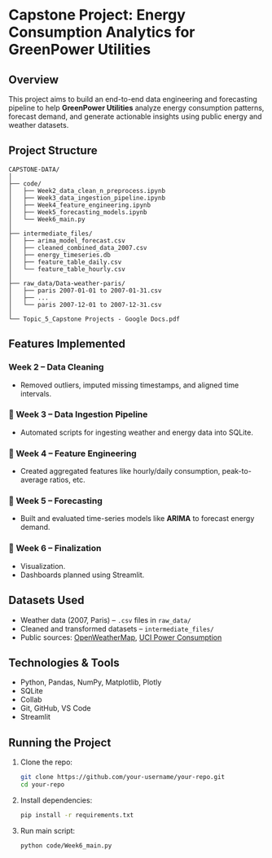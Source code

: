 # Capstone Project: Energy Consumption Analytics for GreenPower Utilities

## Overview
This project aims to build an end-to-end data engineering and forecasting pipeline to help **GreenPower Utilities** analyze energy consumption patterns, forecast demand, and generate actionable insights using public energy and weather datasets.

## Project Structure

```
CAPSTONE-DATA/
│
├── code/
│   ├── Week2_data_clean_n_preprocess.ipynb
│   ├── Week3_data_ingestion_pipeline.ipynb
│   ├── Week4_feature_engineering.ipynb
│   ├── Week5_forecasting_models.ipynb
│   └── Week6_main.py
│
├── intermediate_files/
│   ├── arima_model_forecast.csv
│   ├── cleaned_combined_data_2007.csv
│   ├── energy_timeseries.db
│   ├── feature_table_daily.csv
│   └── feature_table_hourly.csv
│
├── raw_data/Data-weather-paris/
│   ├── paris 2007-01-01 to 2007-01-31.csv
│   ├── ...
│   └── paris 2007-12-01 to 2007-12-31.csv
│
└── Topic_5_Capstone Projects - Google Docs.pdf
```

## Features Implemented

### Week 2 – Data Cleaning
- Removed outliers, imputed missing timestamps, and aligned time intervals.

### 🔹 Week 3 – Data Ingestion Pipeline
- Automated scripts for ingesting weather and energy data into SQLite.

### 🔹 Week 4 – Feature Engineering
- Created aggregated features like hourly/daily consumption, peak-to-average ratios, etc.

### 🔹 Week 5 – Forecasting
- Built and evaluated time-series models like **ARIMA** to forecast energy demand.

### 🔹 Week 6 – Finalization
- Visualization.
- Dashboards planned using Streamlit.

## Datasets Used
- Weather data (2007, Paris) – `.csv` files in `raw_data/`
- Cleaned and transformed datasets – `intermediate_files/`
- Public sources: [OpenWeatherMap](https://openweathermap.org/), [UCI Power Consumption](https://archive.ics.uci.edu/ml/datasets/individual+household+electric+power+consumption)

## Technologies & Tools
- Python, Pandas, NumPy, Matplotlib, Plotly
- SQLite 
- Collab
- Git, GitHub, VS Code
- Streamlit

## Running the Project
1. Clone the repo:
   ```bash
   git clone https://github.com/your-username/your-repo.git
   cd your-repo
   ```

2. Install dependencies:
   ```bash
   pip install -r requirements.txt
   ```

3. Run main script:
   ```bash
   python code/Week6_main.py
   ```
